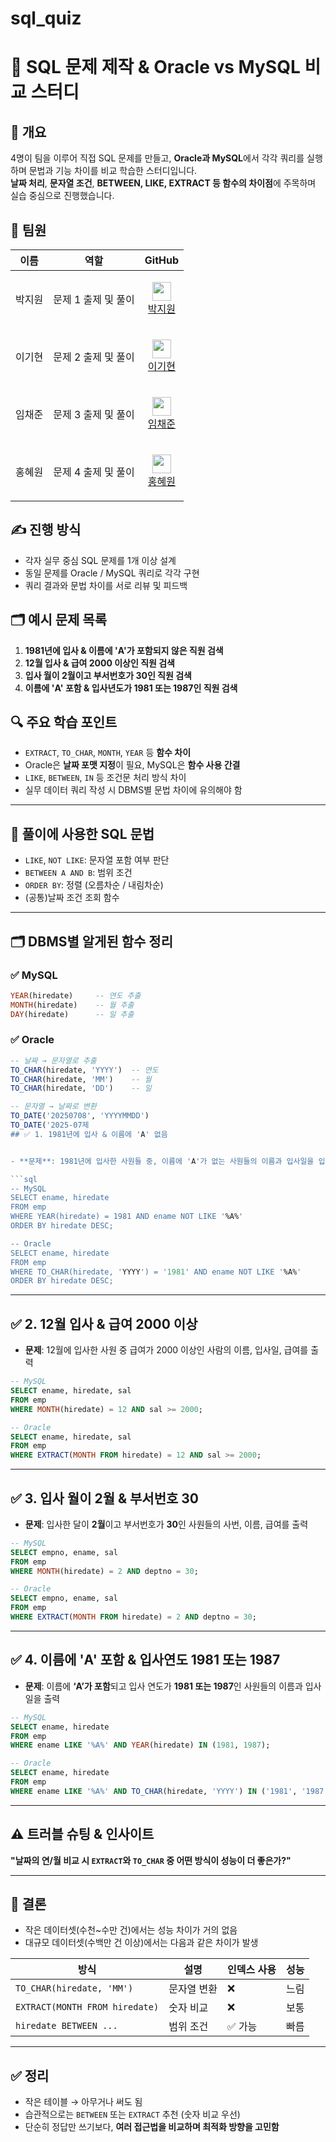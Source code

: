 # sql_quiz

# 🧠 SQL 문제 제작 & Oracle vs MySQL 비교 스터디

## 📌 개요
4명이 팀을 이루어 직접 SQL 문제를 만들고, **Oracle과 MySQL**에서 각각 쿼리를 실행하며 
문법과 기능 차이를 비교 학습한 스터디입니다.  
**날짜 처리**, **문자열 조건**, **BETWEEN, LIKE, EXTRACT 등 함수의 차이점**에 주목하며 실습 중심으로 진행했습니다.

## 👥 팀원
| 이름 | 역할 | GitHub |
|------|------|--------|
| 박지원 | 문제 1 출제 및 풀이 | <p align="center"><img src="https://github.com/bbo9866.png" width="30"/><br/><a href="https://github.com/bbo9866">박지원</a></p> |
| 이기현 | 문제 2 출제 및 풀이 | <p align="center"><img src="https://github.com/GIHYUN-LEE.png" width="30"/><br/><a href="https://github.com/GIHYUN-LEE">이기현</a></p> |
| 임채준 | 문제 3 출제 및 풀이 | <p align="center"><img src="https://github.com/dlacowns21.png" width="30"/><br/><a href="https://github.com/dlacowns21">임채준</a></p> |
| 홍혜원 | 문제 4 출제 및 풀이 | <p align="center"><img src="https://github.com/hyewon8245.png" width="30"/><br/><a href="https://github.com/hyewon8245">홍혜원</a></p> |


## ✍️ 진행 방식
- 각자 실무 중심 SQL 문제를 1개 이상 설계
- 동일 문제를 Oracle / MySQL 쿼리로 각각 구현
- 쿼리 결과와 문법 차이를 서로 리뷰 및 피드백

## 🗂 예시 문제 목록
  
1. **1981년에 입사 & 이름에 'A'가 포함되지 않은 직원 검색**
2. **12월 입사 & 급여 2000 이상인 직원 검색**
3. **입사 월이 2월이고 부서번호가 30인 직원 검색** 
4. **이름에 'A' 포함 & 입사년도가 1981 또는 1987인 직원 검색**  

## 🔍 주요 학습 포인트
- `EXTRACT`, `TO_CHAR`, `MONTH`, `YEAR` 등 **함수 차이**
- Oracle은 **날짜 포맷 지정**이 필요, MySQL은 **함수 사용 간결**
- `LIKE`, `BETWEEN`, `IN` 등 조건문 처리 방식 차이
- 실무 데이터 쿼리 작성 시 DBMS별 문법 차이에 유의해야 함

---

## 🔧 풀이에 사용한 SQL 문법

- `LIKE`, `NOT LIKE`: 문자열 포함 여부 판단
- `BETWEEN A AND B`: 범위 조건
- `ORDER BY`: 정렬 (오름차순 / 내림차순)
- (공통)날짜 조건 조회 함수

---

## 🗂️ DBMS별 알게된 함수 정리

### ✅ MySQL
```sql
YEAR(hiredate)     -- 연도 추출
MONTH(hiredate)    -- 월 추출
DAY(hiredate)      -- 일 추출
```

### ✅ Oracle
```sql
-- 날짜 → 문자열로 추출
TO_CHAR(hiredate, 'YYYY')  -- 연도
TO_CHAR(hiredate, 'MM')    -- 월
TO_CHAR(hiredate, 'DD')    -- 일

-- 문자열 → 날짜로 변환
TO_DATE('20250708', 'YYYYMMDD')
TO_DATE('2025-07제
## ✅ 1. 1981년에 입사 & 이름에 'A' 없음


- **문제**: 1981년에 입사한 사원들 중, 이름에 'A'가 없는 사원들의 이름과 입사일을 입사일 기준 **내림차순**으로 출력

```sql
-- MySQL
SELECT ename, hiredate  
FROM emp  
WHERE YEAR(hiredate) = 1981 AND ename NOT LIKE '%A%'  
ORDER BY hiredate DESC;

-- Oracle
SELECT ename, hiredate  
FROM emp  
WHERE TO_CHAR(hiredate, 'YYYY') = '1981' AND ename NOT LIKE '%A%'  
ORDER BY hiredate DESC;
```

---

## ✅ 2. 12월 입사 & 급여 2000 이상

* **문제**: 12월에 입사한 사원 중 급여가 2000 이상인 사람의 이름, 입사일, 급여를 출력

```sql
-- MySQL  
SELECT ename, hiredate, sal  
FROM emp  
WHERE MONTH(hiredate) = 12 AND sal >= 2000;

-- Oracle  
SELECT ename, hiredate, sal  
FROM emp  
WHERE EXTRACT(MONTH FROM hiredate) = 12 AND sal >= 2000;
```

---

## ✅ 3. 입사 월이 2월 & 부서번호 30

* **문제**: 입사한 달이 **2월**이고 부서번호가 **30**인 사원들의 사번, 이름, 급여를 출력

```sql
-- MySQL  
SELECT empno, ename, sal  
FROM emp  
WHERE MONTH(hiredate) = 2 AND deptno = 30;

-- Oracle  
SELECT empno, ename, sal  
FROM emp  
WHERE EXTRACT(MONTH FROM hiredate) = 2 AND deptno = 30;
```

---

## ✅ 4. 이름에 'A' 포함 & 입사연도 1981 또는 1987

* **문제**: 이름에 **‘A’가 포함**되고 입사 연도가 **1981 또는 1987**인 사원들의 이름과 입사일을 출력

```sql
-- MySQL  
SELECT ename, hiredate  
FROM emp  
WHERE ename LIKE '%A%' AND YEAR(hiredate) IN (1981, 1987);

-- Oracle  
SELECT ename, hiredate  
FROM emp  
WHERE ename LIKE '%A%' AND TO_CHAR(hiredate, 'YYYY') IN ('1981', '1987');
```
---

## ⚠️ 트러블 슈팅 & 인사이트

**"날짜의 연/월 비교 시 `EXTRACT`와 `TO_CHAR` 중 어떤 방식이 성능이 더 좋은가?"**

---

## 💬 결론

- 작은 데이터셋(수천~수만 건)에서는 성능 차이가 거의 없음
- 대규모 데이터셋(수백만 건 이상)에서는 다음과 같은 차이가 발생

| 방식 | 설명 | 인덱스 사용 | 성능 |
| --- | --- | --- | --- |
| `TO_CHAR(hiredate, 'MM')` | 문자열 변환 | ❌ | 느림 |
| `EXTRACT(MONTH FROM hiredate)` | 숫자 비교 | ❌ | 보통 |
| `hiredate BETWEEN ...` | 범위 조건 | ✅ 가능 | 빠름 |

---

## ✅ 정리

- 작은 테이블 → 아무거나 써도 됨
- 습관적으로는 `BETWEEN` 또는 `EXTRACT` 추천 (숫자 비교 우선)
- 단순히 정답만 쓰기보다, **여러 접근법을 비교하며 최적화 방향을 고민함**




